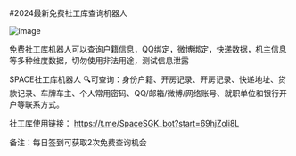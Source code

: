 #2024最新免费社工库查询机器人

![image](https://github.com/kenniubi77/SGK_bot/assets/155754253/5d3bb0c7-b7b8-4a45-a808-6368b55a59c9)

免费社工库机器人可以查询户籍信息，QQ绑定，微博绑定，快递数据，机主信息等多种维度数据，切勿使用非法用途，测试信息泄露

SPACE社工库机器人
🔍可查询：身份户籍、开房记录、开房记录、快递地址、贷款记录、车牌车主、个人常用密码、QQ/邮箱/微博/网络账号、就职单位和银行开户等联系方式。

社工库使用链接： https://t.me/SpaceSGK_bot?start=69hjZoli8L

备注：每日签到可获取2次免费查询机会
